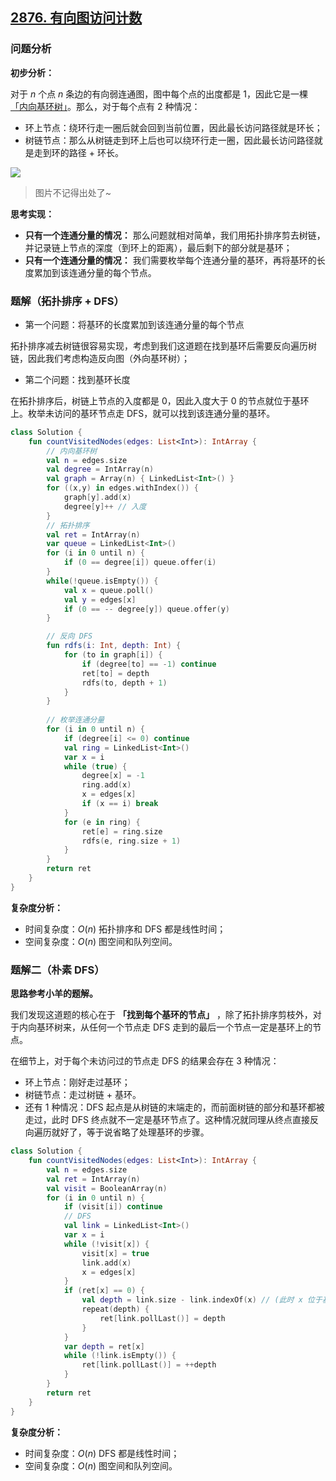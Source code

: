 ## [2876. 有向图访问计数](https://leetcode.cn/problems/count-visited-nodes-in-a-directed-graph/description/)

### 问题分析

**初步分析：**

对于 $n$ 个点 $n$ 条边的有向弱连通图，图中每个点的出度都是 $1$，因此它是一棵 [「内向基环树」](https://oi-wiki.org/graph/concept/)。那么，对于每个点有 $2$ 种情况：

- 环上节点：绕环行走一圈后就会回到当前位置，因此最长访问路径就是环长；
- 树链节点：那么从树链走到环上后也可以绕环行走一圈，因此最长访问路径就是走到环的路径 + 环长。

![](https://pic.leetcode.cn/1696166939-dueFcf-image.png)

> 图片不记得出处了~

**思考实现：**

- **只有一个连通分量的情况：** 那么问题就相对简单，我们用拓扑排序剪去树链，并记录链上节点的深度（到环上的距离），最后剩下的部分就是基环；
- **只有一个连通分量的情况：** 我们需要枚举每个连通分量的基环，再将基环的长度累加到该连通分量的每个节点。

### 题解（拓扑排序 + DFS）

- 第一个问题：将基环的长度累加到该连通分量的每个节点

拓扑排序减去树链很容易实现，考虑到我们这道题在找到基环后需要反向遍历树链，因此我们考虑构造反向图（外向基环树）；

- 第二个问题：找到基环长度

在拓扑排序后，树链上节点的入度都是 $0$，因此入度大于 $0$ 的节点就位于基环上。枚举未访问的基环节点走 DFS，就可以找到该连通分量的基环。

```kotlin
class Solution {
    fun countVisitedNodes(edges: List<Int>): IntArray {
        // 内向基环树
        val n = edges.size
        val degree = IntArray(n)
        val graph = Array(n) { LinkedList<Int>() }
        for ((x,y) in edges.withIndex()) {
            graph[y].add(x)
            degree[y]++ // 入度
        }
        // 拓扑排序
        val ret = IntArray(n)
        var queue = LinkedList<Int>()
        for (i in 0 until n) {
            if (0 == degree[i]) queue.offer(i)
        }
        while(!queue.isEmpty()) {
            val x = queue.poll()
            val y = edges[x]                                         
            if (0 == -- degree[y]) queue.offer(y)
        }

        // 反向 DFS
        fun rdfs(i: Int, depth: Int) {
            for (to in graph[i]) {
                if (degree[to] == -1) continue
                ret[to] = depth
                rdfs(to, depth + 1)
            }
        }
        
        // 枚举连通分量
        for (i in 0 until n) {
            if (degree[i] <= 0) continue
            val ring = LinkedList<Int>()
            var x = i
            while (true) {
                degree[x] = -1
                ring.add(x)
                x = edges[x]
                if (x == i) break
            }
            for (e in ring) {
                ret[e] = ring.size
                rdfs(e, ring.size + 1)
            }
        }
        return ret
    }
}
```

**复杂度分析：**

- 时间复杂度：$O(n)$ 拓扑排序和 DFS 都是线性时间；
- 空间复杂度：$O(n)$ 图空间和队列空间。

### 题解二（朴素 DFS）

**思路参考小羊的题解。**

我们发现这道题的核心在于 **「找到每个基环的节点」** ，除了拓扑排序剪枝外，对于内向基环树来，从任何一个节点走 DFS 走到的最后一个节点一定是基环上的节点。

在细节上，对于每个未访问过的节点走 DFS 的结果会存在 $3$ 种情况：

- 环上节点：刚好走过基环；
- 树链节点：走过树链 + 基环。
- 还有 $1$ 种情况：DFS 起点是从树链的末端走的，而前面树链的部分和基环都被走过，此时 DFS 终点就不一定是基环节点了。这种情况就同理从终点直接反向遍历就好了，等于说省略了处理基环的步骤。

```kotlin
class Solution {
    fun countVisitedNodes(edges: List<Int>): IntArray {
        val n = edges.size
        val ret = IntArray(n)
        val visit = BooleanArray(n)
        for (i in 0 until n) {
            if (visit[i]) continue
            // DFS
            val link = LinkedList<Int>()
            var x = i
            while (!visit[x]) {
                visit[x] = true
                link.add(x)
                x = edges[x]
            }
            if (ret[x] == 0) {
                val depth = link.size - link.indexOf(x) // (此时 x 位于基环入口)
                repeat(depth) {
                    ret[link.pollLast()] = depth
                }
            }
            var depth = ret[x]
            while (!link.isEmpty()) {
                ret[link.pollLast()] = ++depth
            }
        }
        return ret
    }
}
```

**复杂度分析：**

- 时间复杂度：$O(n)$ DFS 都是线性时间；
- 空间复杂度：$O(n)$ 图空间和队列空间。
